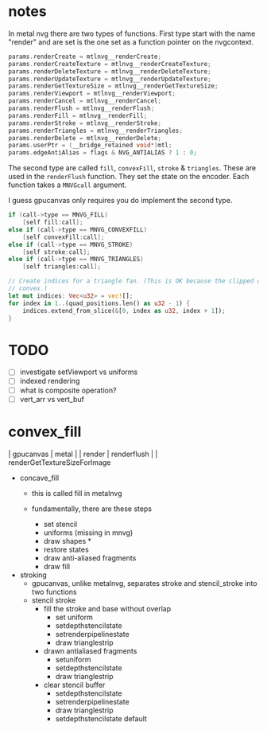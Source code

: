 # notes

In metal nvg there are two types of functions.
First type start with the name "render"
and are set is the one set as a function pointer on the nvgcontext.

```c++
params.renderCreate = mtlnvg__renderCreate;
params.renderCreateTexture = mtlnvg__renderCreateTexture;
params.renderDeleteTexture = mtlnvg__renderDeleteTexture;
params.renderUpdateTexture = mtlnvg__renderUpdateTexture;
params.renderGetTextureSize = mtlnvg__renderGetTextureSize;
params.renderViewport = mtlnvg__renderViewport;
params.renderCancel = mtlnvg__renderCancel;
params.renderFlush = mtlnvg__renderFlush;
params.renderFill = mtlnvg__renderFill;
params.renderStroke = mtlnvg__renderStroke;
params.renderTriangles = mtlnvg__renderTriangles;
params.renderDelete = mtlnvg__renderDelete;
params.userPtr = (__bridge_retained void*)mtl;
params.edgeAntiAlias = flags & NVG_ANTIALIAS ? 1 : 0;
```

The second type are called `fill`, `convexFill`, `stroke` & `triangles`.
These are used in the `renderFlush` function. They set the state on the encoder.
Each function takes a `MNVGcall` argument.

I guess gpucanvas only requires you do implement the second type.

```c++
if (call->type == MNVG_FILL)
    [self fill:call];
else if (call->type == MNVG_CONVEXFILL)
    [self convexFill:call];
else if (call->type == MNVG_STROKE)
    [self stroke:call];
else if (call->type == MNVG_TRIANGLES)
    [self triangles:call];
```

```rust
// Create indices for a triangle fan. (This is OK because the clipped quad should always be
// convex.)
let mut indices: Vec<u32> = vec![];
for index in 1..(quad_positions.len() as u32 - 1) {
    indices.extend_from_slice(&[0, index as u32, index + 1]);
}
```

# TODO
* [ ] investigate setViewport vs uniforms
* [ ] indexed rendering
* [ ] what is composite operation?
* [ ] vert_arr vs vert_buf

# convex_fill



| gpucanvas     | metal  |
| render         | renderflush |
                | renderGetTextureSizeForImage

* concave_fill
    * this is called fill in metalnvg

    * fundamentally, there are these steps
        * set stencil
        * uniforms (missing in mnvg)
        * draw shapes
            *
        * restore states
        * draw anti-aliased fragments
        * draw fill
* stroking
    * gpucanvas, unlike metalnvg, separates stroke and stencil_stroke into two functions
    * stencil stroke
        * fill the stroke and base without overlap
            * set uniform
            * setdepthstencilstate
            * setrenderpipelinestate
            * draw trianglestrip
        * drawn antialiased fragments
            * setuniform
            * setdepthstencilstate
            * draw trianglestrip
        * clear stencil buffer
            * setdepthstencilstate
            * setrenderpipelinestate
            * draw trianglestrip
            * setdepthstencilstate default